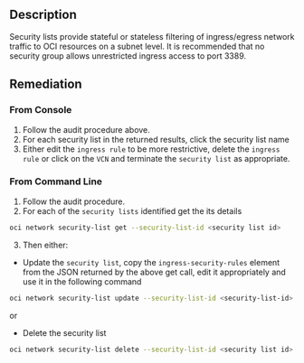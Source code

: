## Description

Security lists provide stateful or stateless filtering of ingress/egress network traffic to OCI resources on a subnet level. It is recommended that no security group allows unrestricted ingress access to port 3389.

## Remediation

### From Console

1. Follow the audit procedure above.
2. For each security list in the returned results, click the security list name
3. Either edit the `ingress rule` to be more restrictive, delete the `ingress rule` or click on the `VCN` and terminate the `security list` as appropriate.

### From Command Line

1. Follow the audit procedure.
2. For each of the `security lists` identified get the its details

```bash
oci network security-list get --security-list-id <security list id>
```

3. Then either:

- Update the `security list`, copy the `ingress-security-rules` element from the JSON returned by the above get call, edit it appropriately and use it in the following command

```bash
oci network security-list update --security-list-id <security-list-id> --ingress-security-rules '<ingress security rules JSON>'
```

or

- Delete the security list

```bash
oci network security-list delete --security-list-id <security list id>
```